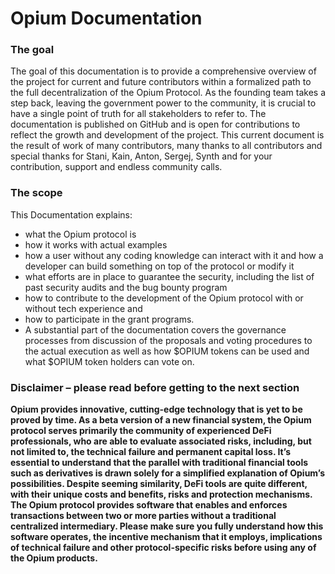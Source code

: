 # Opium Documentation

### The goal &#x20;

The goal of this documentation is to provide a comprehensive overview of the project for current and future contributors within a formalized path to the full decentralization of the Opium Protocol. As the founding team takes a step back, leaving the government power to the community, it is crucial to have a single point of truth for all stakeholders to refer to. The documentation is published on GitHub and is open for contributions to reflect the growth and development of the project. This current document is the result of work of many contributors, many thanks to all contributors and special thanks for Stani, Kain, Anton, Sergej, Synth and for your contribution, support and endless community calls.

### The scope&#x20;

This Documentation explains:&#x20;

* what the Opium protocol is&#x20;
* how it works with actual examples&#x20;
* how a user without any coding knowledge can interact with it and how a developer can build something on top of the protocol or modify it&#x20;
* what efforts are in place to guarantee the security, including the list of past security audits and the bug bounty program&#x20;
* how to contribute to the development of the Opium protocol with or without tech experience and&#x20;
* how to participate in the grant programs.&#x20;
* A substantial part of the documentation covers the governance processes from discussion of the proposals and voting procedures to the actual execution as well as how $OPIUM tokens can be used and what $OPIUM token holders can vote on.

### **Disclaimer – please read before getting to the next section**

**Opium provides innovative, cutting-edge technology that is yet to be proved by time. As a beta version of a new financial system, the Opium protocol serves primarily the community of experienced DeFi professionals, who are able to evaluate associated risks, including, but not limited to, the technical failure and permanent capital loss. It’s essential to understand that the parallel with traditional financial tools such as derivatives is drawn solely for a simplified explanation of Opium’s possibilities. Despite seeming similarity, DeFi tools are quite different, with their unique costs and benefits, risks and protection mechanisms. The Opium protocol provides software that enables and enforces transactions between two or more parties without a traditional centralized intermediary. Please make sure you fully understand how this software operates, the incentive mechanism that it employs, implications of technical failure and other protocol-specific risks before using any of the Opium products.**
